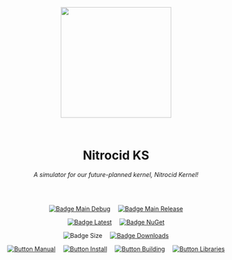 
<div align = center>

<br>
<br>
    
<img
  src = 'https://cdn.jsdelivr.net/gh/Aptivi/Nitrocid@main/public/Nitrocid/OfficialAppIcon-NitrocidKS-512.png'
  width = 256
  align = center
/>

<br>

# Nitrocid KS
    
*A simulator for our future-planned kernel, Nitrocid Kernel!*

<br>
<br>

[![Badge Main Debug]][Main Debug]   
[![Badge Main Release]][Main Release]

[![Badge Latest]][Latest]   
[![Badge NuGet]][NuGet]

![Badge Size]   
[![Badge Downloads]][Releases]

[![Button Manual]][Manual]   
[![Button Install]][Install]   
[![Button Building]][Building]   
[![Button Libraries]][Libraries]

</div>
    
<br>

</div>


<!----------------------------------------------------------------------------->

[Releases]: https://github.com/Aptivi/Nitrocid/releases
[Latest]: https://github.com/Aptivi/Nitrocid/releases/latest
[NuGet]: https://www.nuget.org/packages/KS/

[Main Debug]: https://github.com/Aptivi/Nitrocid/actions/workflows/build.yml
[Main Release]: https://github.com/Aptivi/Nitrocid/actions/workflows/build-rel.yml

[Libraries]: https://aptivi.gitbook.io/aptivi/nitrocid-ks-manual/project-dependencies
[Building]: https://aptivi.gitbook.io/aptivi/nitrocid-ks-manual/advanced-and-power-users/building-the-kernel
[Install]: https://aptivi.gitbook.io/aptivi/nitrocid-ks-manual/installation-and-maintenance/installing-the-kernel
[Manual]: https://aptivi.gitbook.io/aptivi/nitrocid-ks-manual/

<!----------------------------------[ Badges ]--------------------------------->

[Badge Downloads]: https://img.shields.io/github/downloads/Aptivi/Nitrocid/total?color=217346&label=Downloads&style=for-the-badge&logoColor=white&logo=DocuSign&labelColor=2d9d5f
[Badge Latest]: https://img.shields.io/github/v/release/Aptivi/Nitrocid?color=212121&include_prereleases&label=github&style=for-the-badge&logoColor=white&logo=AzureArtifacts&labelColor=303030
[Badge NuGet]: https://img.shields.io/nuget/vpre/KS?color=012f52&style=for-the-badge&logoColor=white&logo=NuGet&labelColor=004880
[Badge Size]: https://img.shields.io/github/repo-size/Aptivi/Nitrocid?color=bb4a28&label=size&logoColor=white&style=for-the-badge&logo=GoogleAnalytics&labelColor=E85C33

[Badge Main Debug]: https://github.com/Aptivi/Nitrocid/actions/workflows/build.yml/badge.svg
[Badge Main Release]: https://github.com/Aptivi/Nitrocid/actions/workflows/build-rel.yml/badge.svg

<!---------------------------------[ Buttons ]--------------------------------->

[Button Libraries]: https://img.shields.io/badge/Libraries-EA8220?style=for-the-badge&logoColor=white&logo=AzureArtifacts
[Button Building]: https://img.shields.io/badge/Building-5D4F85?style=for-the-badge&logoColor=white&logo=Hackaday
[Button Install]: https://img.shields.io/badge/Installation-2F8D46?style=for-the-badge&logoColor=white&logo=DocuSign
[Button Manual]: https://img.shields.io/badge/Docs-blueviolet?style=for-the-badge&logoColor=white&logo=GitBook
